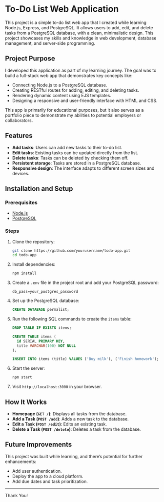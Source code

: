 # To-Do List Web Application

This project is a simple to-do list web app that I created while learning Node.js, Express, and PostgreSQL. It allows users to add, edit, and delete tasks from a PostgreSQL database, with a clean, minimalistic design. This project showcases my skills and knowledge in web development, database management, and server-side programming.

## Project Purpose

I developed this application as part of my learning journey. The goal was to build a full-stack web app that demonstrates key concepts like:

- Connecting Node.js to a PostgreSQL database.
- Creating RESTful routes for adding, editing, and deleting tasks.
- Rendering dynamic content using EJS templates.
- Designing a responsive and user-friendly interface with HTML and CSS.

This app is primarily for educational purposes, but it also serves as a portfolio piece to demonstrate my abilities to potential employers or collaborators.

## Features

- **Add tasks**: Users can add new tasks to their to-do list.
- **Edit tasks**: Existing tasks can be updated directly from the list.
- **Delete tasks**: Tasks can be deleted by checking them off.
- **Persistent storage**: Tasks are stored in a PostgreSQL database.
- **Responsive design**: The interface adapts to different screen sizes and devices.

## Installation and Setup

### Prerequisites

- [Node.js](https://nodejs.org/)
- [PostgreSQL](https://www.postgresql.org/)

### Steps

1. Clone the repository:

    ```bash
    git clone https://github.com/yourusername/todo-app.git
    cd todo-app
    ```

2. Install dependencies:

    ```bash
    npm install
    ```

3. Create a `.env` file in the project root and add your PostgreSQL password:

    ```env
    db_pass=your_postgres_password
    ```

4. Set up the PostgreSQL database:

    ```sql
    CREATE DATABASE permalist;
    ```

5. Run the following SQL commands to create the `items` table:

    ```sql
    DROP TABLE IF EXISTS items;

    CREATE TABLE items (
      id SERIAL PRIMARY KEY,
      title VARCHAR(100) NOT NULL
    );

    INSERT INTO items (title) VALUES ('Buy milk'), ('Finish homework');
    ```

6. Start the server:

    ```bash
    npm start
    ```

7. Visit `http://localhost:3000` in your browser.

## How It Works

- **Homepage (`GET /`)**: Displays all tasks from the database.
- **Add a Task (`POST /add`)**: Adds a new task to the database.
- **Edit a Task (`POST /edit`)**: Edits an existing task.
- **Delete a Task (`POST /delete`)**: Deletes a task from the database.

## Future Improvements

This project was built while learning, and there’s potential for further enhancements:

- Add user authentication.
- Deploy the app to a cloud platform.
- Add due dates and task prioritization.

---

Thank You!